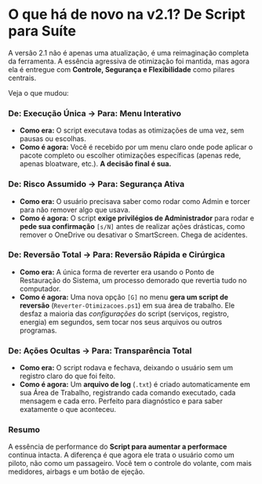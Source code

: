 # O que há de novo na v2.1? De Script para Suíte

A versão 2.1 não é apenas uma atualização, é uma reimaginação completa da ferramenta. A essência agressiva de otimização foi mantida, mas agora ela é entregue com **Controle, Segurança e Flexibilidade** como pilares centrais.

Veja o que mudou:

### De: Execução Única → Para: Menu Interativo
-   **Como era:** O script executava todas as otimizações de uma vez, sem pausas ou escolhas.
-   **Como é agora:** Você é recebido por um menu claro onde pode aplicar o pacote completo ou escolher otimizações específicas (apenas rede, apenas bloatware, etc.). **A decisão final é sua.**

### De: Risco Assumido → Para: Segurança Ativa
-   **Como era:** O usuário precisava saber como rodar como Admin e torcer para não remover algo que usava.
-   **Como é agora:** O script **exige privilégios de Administrador** para rodar e **pede sua confirmação** `[s/N]` antes de realizar ações drásticas, como remover o OneDrive ou desativar o SmartScreen. Chega de acidentes.

### De: Reversão Total → Para: Reversão Rápida e Cirúrgica
-   **Como era:** A única forma de reverter era usando o Ponto de Restauração do Sistema, um processo demorado que revertia tudo no computador.
-   **Como é agora:** Uma nova opção `[G]` no menu **gera um script de reversão** (`Reverter-Otimizacoes.ps1`) em sua área de trabalho. Ele desfaz a maioria das *configurações* do script (serviços, registro, energia) em segundos, sem tocar nos seus arquivos ou outros programas.

### De: Ações Ocultas → Para: Transparência Total
-   **Como era:** O script rodava e fechava, deixando o usuário sem um registro claro do que foi feito.
-   **Como é agora:** Um **arquivo de log** (`.txt`) é criado automaticamente em sua Área de Trabalho, registrando cada comando executado, cada mensagem e cada erro. Perfeito para diagnóstico e para saber exatamente o que aconteceu.

### Resumo
A essência de performance do **Script para aumentar a performace** continua intacta. A diferença é que agora ele trata o usuário como um piloto, não como um passageiro. Você tem o controle do volante, com mais medidores, airbags e um botão de ejeção.